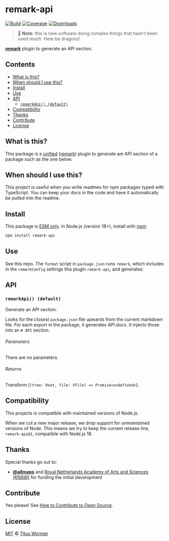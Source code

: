 # remark-api

[![Build][badge-build-image]][badge-build-url]
[![Coverage][badge-coverage-image]][badge-coverage-url]
[![Downloads][badge-downloads-image]][badge-downloads-url]

> 🐉 **Note**: this is new software doing complex things that hasn’t been used
> much.
> Here be dragons!

**[remark][github-remark]** plugin to generate an API section.

## Contents

* [What is this?](#what-is-this)
* [When should I use this?](#when-should-i-use-this)
* [Install](#install)
* [Use](#use)
* [API](#api)
  * [`remarkApi() (default)`](#remarkapi-default)
* [Compatibility](#compatibility)
* [Thanks](#thanks)
* [Contribute](#contribute)
* [License](#license)

## What is this?

This package is a [unified][github-unified] ([remark][github-remark]) plugin
to generate am API section of a package such as the one below.

## When should I use this?

This project is useful when you write readmes for npm packages typed with
TypeScript.
You can keep your docs in the code and have it automatically be pulled into the
readme.

## Install

This package is [ESM only][github-gist-esm].
In Node.js (version 18+), install with [npm][npm-install]:

```sh
npm install remark-api
```

## Use

See this repo.
The `format` script in `package.json` runs `remark`,
which includes in the `remarkConfig` settings this plugin `remark-api`,
and generates:

## API

### `remarkApi() (default)`

Generate an API section.

Looks for the closest `package.json` file upwards from the current
markdown file.
For each export in the package, it generates API docs.
It injects those into an `# API` section.

###### Parameters

There are no parameters.

###### Returns

Transform (`(tree: Root, file: VFile) => Promise<undefined>`).

## Compatibility

This projects is compatible with maintained versions of Node.js.

When we cut a new major release, we drop support for unmaintained versions of
Node.
This means we try to keep the current release line, `remark-api@1`,
compatible with Node.js 18.

## Thanks

Special thanks go out to:

* [**@allmaps**][github-allmaps] and
  [Royal Netherlands Academy of Arts and Sciences (KNAW)][knaw]
  for funding the initial development

## Contribute

Yes please!
See [How to Contribute to Open Source][open-source-guide-contribute].

## License

[MIT][file-license] © [Titus Wormer][wooorm]

<!-- Definitions -->

[badge-build-image]: https://github.com/wooorm/remark-api/actions/workflows/main.yml/badge.svg

[badge-build-url]: https://github.com/wooorm/remark-api/actions

[badge-coverage-image]: https://img.shields.io/codecov/c/github/wooorm/remark-api.svg

[badge-coverage-url]: https://codecov.io/github/wooorm/remark-api

[badge-downloads-image]: https://img.shields.io/npm/dm/remark-api.svg

[badge-downloads-url]: https://www.npmjs.com/package/remark-api

[file-license]: license

[github-gist-esm]: https://gist.github.com/sindresorhus/a39789f98801d908bbc7ff3ecc99d99c

[github-allmaps]: https://github.com/allmaps

[github-remark]: https://github.com/remarkjs/remark

[github-unified]: https://github.com/unifiedjs/unified

[knaw]: https://www.knaw.nl/en

[npm-install]: https://docs.npmjs.com/cli/install

[open-source-guide-contribute]: https://opensource.guide/how-to-contribute/

[wooorm]: https://wooorm.com
